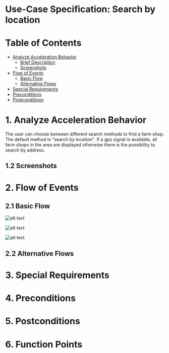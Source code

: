 # Use-Case Specification: Search by location

# Table of Contents
- [Analyze Acceleration Behavior](#1-analyze-acceleration-behavior)
    - [Brief Description](#11-brief-description)
    - [Screenshots](#12-screenshots)
- [Flow of Events](#2-flow-of-events)
    - [Basic Flow](#21-basic-flow)
    - [Alternative Flows](#22-alternative-flows)
- [Special Requirements](#3-special-requirements)
- [Preconditions](#4-preconditions)
- [Postconditions](#5-postconditions)

# 1. Analyze Acceleration Behavior

The user can choose between different search methods to find a farm shop. The default method is "search by location". If a gps signal is available, all farm shops in the area are displayed otherwise there is the possibility to search by address.

## 1.2 Screenshots


# 2. Flow of Events
## 2.1 Basic Flow

![alt text][ActivityDiagram]

[ActivityDiagram]: https://github.com/linkna/FyF/blob/master/documentation/UC/UC%20search%20by%20location%20activity%20diagram.jpg "Activity Diagram"

![alt text][MockUp2]

[MockUp2]: https://github.com/linkna/FyF/blob/master/documentation/UC/Maps%20Abfrage.png "MockUp2"

![alt text][MockUp1]

[MockUp1]: https://github.com/linkna/FyF/blob/master/documentation/UC/Maps.png "MockUp1"


## 2.2 Alternative Flows
# 3. Special Requirements


# 4. Preconditions


# 5. Postconditions


# 6. Function Points
